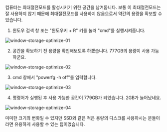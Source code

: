 컴퓨터는 최대절전모드를 활성시키기 위한 공간을 남겨둡니다. 보통 이 최대절전모드는 잘 사용하지 않기 때문에 최대절전모드를 사용하지 않음으로서 약간의 용량을 확보할 수 있습니다.

1. 윈도우 검색 창 또는 "윈도우키 + R" 키를 눌러 "cmd"를 실행시켜줍니다.

![window-storage-optimize-01](https://user-images.githubusercontent.com/18159012/49142087-5cc78600-f33b-11e8-9204-efbf3f59fbfa.png)

2. 공간을 확보하기 전 용량을 확인해보도록 하겠습니다. 777GB의 용량이 사용 가능하군요.

![window-storage-optimize-02](https://user-images.githubusercontent.com/18159012/49142098-62bd6700-f33b-11e8-875c-2721a7085872.png)

3. cmd 창에서 "powerfg -h off"를 입력합니다.

![window-storage-optimize-03](https://user-images.githubusercontent.com/18159012/49142167-8da7bb00-f33b-11e8-93b4-f9f81c18cdc1.png)

4. 명령어가 실행된 후 사용 가능한 공간이 779GB가 되었습니다. 2GB가 늘어났네요.

![window-storage-optimize-04](https://user-images.githubusercontent.com/18159012/49142181-926c6f00-f33b-11e8-8742-d45621dc91ea.png)



미미한 크기의 변화일 수 있지만 SSD와 같은 적은 용량의 디스크를 사용하시는 분들이라면 유용하게 사용할 수 있는 팁이었습니다.